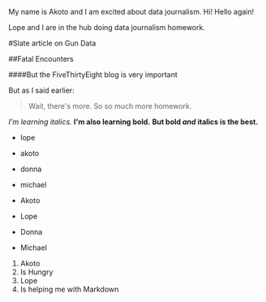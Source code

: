 My name is Akoto and I am excited about data journalism. Hi! Hello again!

Lope and I are in the hub doing data journalism homework.

#Slate article on Gun Data

##Fatal Encounters 

####But the FiveThirtyEight blog is very important

But as I said earlier:

>Wait, there's more. So so much more homework.

*I'm learning italics.*
**I'm also learning bold.**
**But bold _and_ italics is the best.**

* lope
* akoto
* donna
* michael

* Akoto
* Lope
* Donna
* Michael

1. Akoto
  1. Is Hungry
2. Lope
  1. Is helping me with Markdown
  
